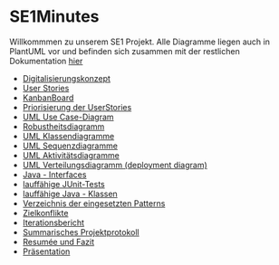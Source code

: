 # SE1Minutes

Willkommmen zu unserem SE1 Projekt. Alle Diagramme liegen auch in PlantUML vor und befinden sich zusammen mit der restlichen Dokumentation [hier](https://github.com/CodeIsJustLikeMagic/SE1Minutes/tree/master/Projekt%20Diagramme)

* [Digitalisierungskonzept](https://github.com/CodeIsJustLikeMagic/SE1Minutes/blob/master/Projekt%20Diagramme/01%20Digitalisierungskonzept.txt)
* [User Stories](https://github.com/CodeIsJustLikeMagic/SE1Minutes/blob/master/Projekt%20Diagramme/02%20User%20Stories.txt)
* [KanbanBoard](https://github.com/CodeIsJustLikeMagic/SE1Minutes/blob/master/Projekt%20Diagramme/03%20Kanban%20Board.xlsx)
* [Priorisierung der UserStories](https://github.com/CodeIsJustLikeMagic/SE1Minutes/blob/master/Projekt%20Diagramme/04%20Priorisierung%20der%20User%20Stories.txt)
* [UML Use Case-Diagram](https://github.com/CodeIsJustLikeMagic/SE1Minutes/blob/master/Projekt%20Diagramme/05_2%20Use%20Case%20Diagramm.PNG)
* [Robustheitsdiagramm](https://github.com/CodeIsJustLikeMagic/SE1Minutes/blob/master/Projekt%20Diagramme/06_2%20Robustheitsanalyse.png)
* [UML Klassendiagramme](https://github.com/CodeIsJustLikeMagic/SE1Minutes/blob/master/Projekt%20Diagramme/07_2%20Klassendiagramm.png)
* [UML Sequenzdiagramme](https://github.com/CodeIsJustLikeMagic/SE1Minutes/blob/master/Projekt%20Diagramme/08%20Sequenzdiagramm.png)
* [UML Aktivitätsdiagramme](https://github.com/CodeIsJustLikeMagic/SE1Minutes/blob/master/Projekt%20Diagramme/09%20Aktivit%C3%A4tsdiagramm%20Parkhaus%20mit%20Schwimmbahnen.png)
* [UML Verteilungsdiagramm (deployment diagram)](https://github.com/CodeIsJustLikeMagic/SE1Minutes/blob/master/Projekt%20Diagramme/10%20Deployment%20Diagram%20Parkhaus.png)
* [Java - Interfaces](https://github.com/CodeIsJustLikeMagic/SE1Minutes/tree/master/ParkhausProject/DemoProject/src/parkhaus_Interfaces)
* [lauffähige JUnit-Tests](https://github.com/CodeIsJustLikeMagic/SE1Minutes/tree/master/ParkhausProject/DemoProject/src/parkhaus_test)
* [lauffähige Java - Klassen](https://github.com/CodeIsJustLikeMagic/SE1Minutes/tree/master/ParkhausProject/DemoProject/src/parkhaus)
* [Verzeichnis der eingesetzten Patterns](https://github.com/CodeIsJustLikeMagic/SE1Minutes/blob/master/Projekt%20Diagramme/14%20Verzeichnis%20der%20eingesetzten%20Patterns.txt)
* [Zielkonflikte]()
* [Iterationsbericht](https://github.com/CodeIsJustLikeMagic/SE1Minutes/blob/master/Projekt%20Diagramme/16%20Iterationsbericht.txt)
* [Summarisches Projektprotokoll]()
* [Resumée und Fazit](https://github.com/CodeIsJustLikeMagic/SE1Minutes/blob/master/Projekt%20Diagramme/18%20Resumee%20und%20Fazit.txt)
* [Präsentation](https://github.com/CodeIsJustLikeMagic/SE1Minutes/blob/master/Projekt%20Diagramme/19%20Pr%C3%A4sentation%20und%20Demo.pptx)
